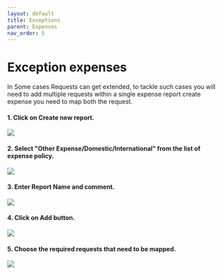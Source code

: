 ```yaml
---
layout: default
title: Exceptions
parent: Expenses 
nav_order: 5
---
```

# Exception expenses 

In Some cases Requests can get extended, to tackle such cases you will need to add multiple requests within a single expense report create expense you need to map both the request.

#### 1. Click on Create new report.

<img src="{{ site.url }}{{ site.baseurl }}\assets\images\expences\ot1.png"> 

#### 2. Select "Other Expense/Domestic/International" from the list of expense policy. 


<img src="{{ site.url }}{{ site.baseurl }}\assets\images\expences\ot2.png"> 

#### 3. Enter Report Name and comment.

<img src="{{ site.url }}{{ site.baseurl }}\assets\images\expences\ot3.png"> 

#### 4. Click on Add button.

<img src="{{ site.url }}{{ site.baseurl }}\assets\images\expences\x1.png"> 

#### 5. Choose the required requests that need to be mapped.

<img src="{{ site.url }}{{ site.baseurl }}\assets\images\expences\x2.png"> 
